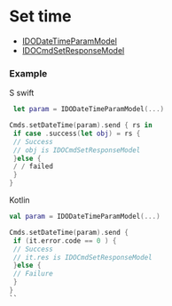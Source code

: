 # Set time 
* [IDODateTimeParamModel](../model/IDODateTimeParamModel.md)
* [IDOCmdSetResponseModel](../model/IDOCmdSetResponseModel.md)



### Example 

S swift
```swift
 let param = IDODateTimeParamModel(...)

Cmds.setDateTime(param).send { rs in
 if case .success(let obj) = rs {
 // Success
 // obj is IDOCmdSetResponseModel
 }else {
 / / failed
 }
}
```

Kotlin
```kotlin
val param = IDODateTimeParamModel(...)

Cmds.setDateTime(param).send {
 if (it.error.code == 0 ) {
 // Success
 // it.res is IDOCmdSetResponseModel
 }else {
 // Failure
 }
}
``
